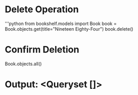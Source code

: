 # Delete Operation

'''python
from bookshelf.models import Book
book = Book.objects.get(title="Nineteen Eighty-Four")
book.delete()

# Confirm Deletion

Book.objects.all()

# Output: <Queryset []>
